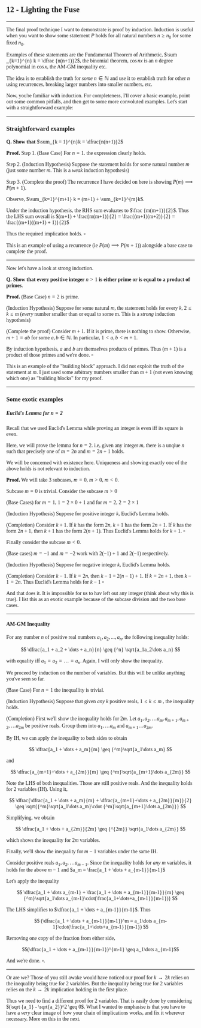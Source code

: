 <span style='font-family: Calibri serif;'>

## 12 - Lighting the Fuse

</span>

---

<span style='font-family: Bahnschrift;'>

The final proof technique I want to demonstrate is proof by induction. Induction is useful when you want to show some statement $P$ holds for all natural numbers $n \geq n_0$ for some fixed $n_0$.

Examples of these statements are the Fundamental Theorem of Arithmetic, $\sum _{k=1}^{n} k = \dfrac {n(n+1)}2$, the binomial theorem, $\cos nx$ is an $n$ degree polynomial in $\cos x$, the $\text{AM-GM}$ inequality etc.

The idea is to establish the truth for *some* $n \in \mathbb N$ and use it to establish truth for other $n$ using recurrences, breaking larger numbers into smaller numbers, etc.

Now, you're familiar with induction. For completeness, I'll cover a basic example, point out some common pitfalls, and then get to some more convoluted examples. Let's start with a straightforward example:

---

<span style='font-family: Calibri serif;'>

### Straightforward examples

</span>

**Q. Show that** $\sum_{k = 1}^{n}k = \dfrac{n(n+1)}2$

**Proof.** Step 1. (Base Case) For $n=1$. the expression clearly holds.

Step 2. (Induction Hypothesis) Suppose the statement holds for some natural number $m$ (just some number $m$. This is a *weak* induction hypothesis)

Step 3. (Complete the proof) The recurrence I have decided on here is showing $P(m) \implies P(m+1)$.

Observe, $\sum_{k=1}^{m+1} k = (m+1) + \sum_{k=1}^{m}k$.

Under the induction hypothesis, the RHS sum evaluates to $\frac {m(m+1)}{2}$. Thus the LHS sum overall is $(m+1) + \frac{m(m+1)}{2} = \frac{(m+1)(m+2)}{2} = \frac{(m+1)((m+1) + 1)}{2}$

Thus the required implication holds. $\square$

This is an example of using a recurrence (ie $P(m) \implies P(m+1)$) alongside a base case to complete the proof.

---

Now let's have a look at strong induction.

**Q. Show that every positive integer** $n > 1$ **is either prime or is equal to a product of primes**.

**Proof.** (Base Case) $n = 2$ is prime.

(Induction Hypothesis) Suppose for some natural $m$, the statement holds for every $k$, $2 \leq k \leq m$ (*every* number smaller than or equal to some m. This is a *strong* induction hypothesis)

(Complete the proof) Consider $m+1$. If it is prime, there is nothing to show. Otherwise, $m+1 = ab$ for some $a,b \in \mathbb N$. In particular, $1 < a, b < m + 1$.

By induction hypothesis, $a$ and $b$ are themselves products of primes. Thus $(m+1)$ is a product of those primes and we're done. $\square$

This is an example of the "building block" approach. I did not exploit the truth of the statement at $m$. I just used some arbitrary numbers smaller than $m+1$ (not even knowing which one) as "building blocks" for my proof.

---

<span style='font-family: Calibri serif;'>

### Some exotic examples

##### Euclid's Lemma for $n =2$

</span>

Recall that we used Euclid's Lemma while proving an integer is even iff its square is even.

Here, we will prove the lemma for $n = 2$. i.e, given any integer $m$, there is a unqiue $n$ such that precisely one of $m = 2n$ and $m = 2n+1$ holds.

We will be concerned with existence here. Uniqueness and showing exactly one of the above holds is not relevant to induction.

**Proof.** We will take 3 subcases, $m = 0$, $m > 0$, $m < 0$.

Subcase $m = 0$ is trivial. Consider the subcase $m > 0$

(Base Cases) for $m = 1$, $1 = 2 \times 0 + 1$ and for $m = 2$, $2 = 2\times 1$

(Induction Hypothesis) Suppose for positive integer $k$, Euclid's Lemma holds.

(Completion) Consider $k+1$. If $k$ has the form $2n$, $k + 1$ has the form $2n+1$. If $k$ has the form $2n + 1$, then $k + 1$ has the form $2(n+1)$. Thus Euclid's Lemma holds for $k+1$. $\square$

Finally consider the subcase $m < 0$.

(Base cases) $m = -1$ and $m = -2$ work with $2(-1) + 1$ and $2(-1)$ respectively.

(Induction Hypothesis) Suppose for negative integer $k$, Euclid's Lemma holds.

(Completion) Consider $k - 1$. If $k = 2n$, then $k - 1$ = $2(n-1) + 1$. If $k = 2n + 1$, then $k - 1 = 2n$. Thus Euclid's Lemma holds for $k-1$ $\square$

And that does it. It is impossible for us to hav left out any integer (think about why this is true). I list this as an exotic example because of the subcase division and the two base cases.

---

<span style='font-family: Calibri serif;'>

#### AM-GM Inequality

</span>

For any number $n$ of positive real numbers $a_1, a_2, ..., a_n$, the following inequality holds:

$$
\dfrac{a_1 + a_2 + \dots + a_n}{n} \geq {^n} \sqrt{a_1a_2\dots a_n}
$$

with equality iff $a_1 = a_2 = \dots = a_n$. Again, I will only show the inequality.

We proceed by induction on the number of variables. But this will be unlike anything you've seen so far.

(Base Case) For $n = 1$ the inequallity is trivial.

(Induction Hypothesis) Suppose that given *any* $k$ positive reals, $1 \leq k \leq m$ , the inequality holds.

(Completion) First we'll show the inequality holds for $2m$. Let $a_1, a_2, \dots a_m, a_{m+1}, a_{m+2}, \dots a_{2m}$ be positive reals. Group them into $a_1, \dots a_m$ and $a_{m+1} \dots a_{2m}$.

By IH, we can apply the inequality to both sides to obtain

$$
\dfrac{a_1 + \dots + a_m}{m} \geq {^m}\sqrt{a_1\dots a_m}
$$

and

$$
\dfrac{a_{m+1}+\dots + a_{2m}}{m} \geq {^m}\sqrt{a_{m+1}\dots a_{2m}}
$$

Note the LHS of both inequalities. Those are still positive reals. And the inequality holds for 2 variables (IH). Using it,

$$
\dfrac{\dfrac{a_1 + \dots + a_m}{m} + \dfrac{a_{m+1}+\dots + a_{2m}}{m}}{2} \geq \sqrt{{^m}\sqrt{a_1\dots a_m}\cdot {^m}\sqrt{a_{m+1}\dots a_{2m}}}
$$

Simplifying, we obtain

$$
\dfrac{a_1 + \dots + a_{2m}}{2m} \geq {^{2m}} \sqrt{a_1\dots a_{2m}}
$$

which shows the inequality for $2m$ variables.

Finally, we'll show the inequality for $m-1$ variables under the same IH.

Consider positive reals $a_1, a_2, \dots a_{m-1}$. Since the inequality holds for *any* $m$ variables, it holds for the above $m-1$ and $a_m = \frac{a_1 + \dots + a_{m-1}}{m-1}$

Let's apply the inequality

$$
\dfrac{a_1 + \dots a_{m-1} + \frac{a_1 + \dots + a_{m-1}}{m-1}}{m} \geq {^m}\sqrt{a_1\dots a_{m-1}\cdot(\frac{a_1+\dots+a_{m-1}}{m-1})}
$$

The LHS simplifies to $\dfrac{a_1 + \dots + a_{m-1}}{m-1}$. Thus 

$$
(\dfrac{a_1 + \dots + a_{m-1}}{m-1})^m = a_1\dots a_{m-1}\cdot(\frac{a_1+\dots+a_{m-1}}{m-1})
$$

Removing one copy of the fraction from either side,

$$(\dfrac{a_1 + \dots + a_{m-1}}{m-1})^{m-1} \geq a_1\dots a_{m-1}$$

And we're done. $\square$.

---

Or are we? Those of you still awake would have noticed our proof for $k \rightarrow 2k$ relies on the inequality being true for $2$ variables. But the inequality being true for $2$ variables relies on the $k \rightarrow 2k$ implication holding in the first place.

Thus we need to find a different proof for $2$ variables. That is easily done by considering $(\sqrt {a_1} - \sqrt{a_2})^2 \geq 0$. What I wanted to emphasise is that you have to have a *very* clear image of how your chain of implications works, and fix it wherever necessary. More on this in the next.


</span>